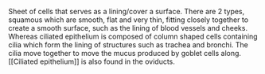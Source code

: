 Sheet of cells that serves as a lining/cover a surface. There are 2 types, squamous which are smooth, flat and very thin, fitting closely together to create a smooth surface, such as the lining of blood vessels and cheeks. Whereas ciliated epithelium is composed of column shaped cells containing cilia which form the lining of structures such as trachea and bronchi. The cilia move together to move the mucus produced by goblet cells along. [[Ciliated epithelium]] is also found in the oviducts. 
